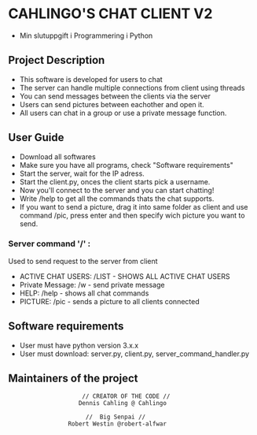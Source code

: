 #         CAHLINGO'S CHAT CLIENT V2

 - Min slutuppgift i Programmering i Python


## Project Description

  - This software is developed for users to chat
  - The server can handle multiple connections from client using threads
  - You can send messages between the clients via the server
  - Users can send pictures between eachother and open it.
  - All users can chat in a group or use a private message function.
   
## User Guide
 - Download all softwares 
 - Make sure you have all programs, check "Software requirements"
 - Start the server, wait for the IP adress.
 - Start the client.py, onces the client starts pick a username.
 - Now you'll connect to the server and you can start chatting!
 - Write /help to get all the commands thats the chat supports.
- If you want to send a picture, drag it into same folder as client and use command /pic, press enter and then specify wich picture you want to send.

### Server command  '/' :
Used to send request to the server from client
* ACTIVE CHAT USERS: /LIST - SHOWS ALL ACTIVE CHAT USERS
* Private Message: /w <username> <user> - send private message
* HELP: /help - shows all chat commands
* PICTURE: /pic - sends a picture to all clients connected

  
 ## Software requirements 
 - User must have python version 3.x.x
 - User must download: server.py, client.py, server_command_handler.py



## Maintainers of the project
                         // CREATOR OF THE CODE //
                        Dennis Cahling @ Cahlingo

                          //  Big Senpai // 
                     Robert Westin @robert-alfwar